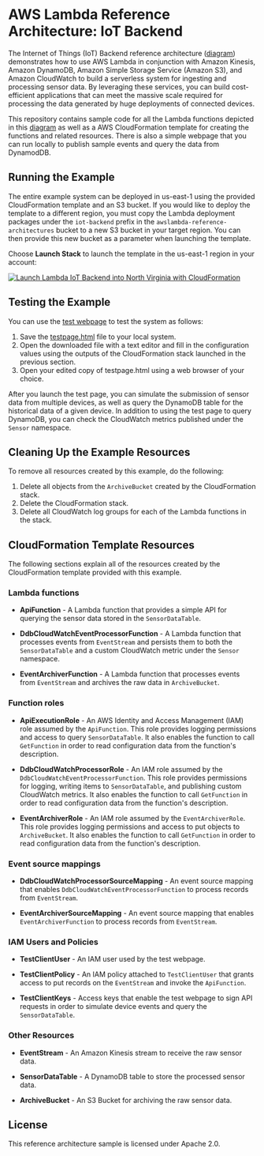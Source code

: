 # AWS Lambda Reference Architecture:  IoT Backend

The Internet of Things (IoT) Backend reference architecture ([diagram](https://s3.amazonaws.com/awslambda-reference-architectures/iot-backend/lambda-refarch-iotbackend.pdf)) demonstrates how to use AWS Lambda in conjunction with Amazon Kinesis, Amazon DynamoDB, Amazon Simple Storage Service (Amazon S3), and Amazon CloudWatch to build a serverless system for ingesting and processing sensor data. By leveraging these services, you can build cost-efficient applications that can meet the massive scale required for processing the data generated by huge deployments of connected devices.

This repository contains sample code for all the Lambda functions depicted in this [diagram](https://s3.amazonaws.com/awslambda-reference-architectures/iot-backend/lambda-refarch-iotbackend.pdf) as well as a AWS CloudFormation template for creating the functions and related resources. There is also a simple webpage that you can run locally to publish sample events and query the data from DynamodDB.

## Running the Example

The entire example system can be deployed in us-east-1 using the provided CloudFormation template and an S3 bucket. If you would like to deploy the template to a different region, you must copy the Lambda deployment packages under the `iot-backend` prefix in the `awslambda-reference-architectures` bucket to a new S3 bucket in your target region. You can then provide this new bucket as a parameter when launching the template.

Choose **Launch Stack** to launch the template in the us-east-1 region in your account:

[![Launch Lambda IoT Backend into North Virginia with CloudFormation](http://docs.aws.amazon.com/AWSCloudFormation/latest/UserGuide/images/cloudformation-launch-stack-button.png)](https://console.aws.amazon.com/cloudformation/home?region=us-east-1#/stacks/new?stackName=lambda-iot-backend&templateURL=https://s3.amazonaws.com/awslambda-reference-architectures/iot-backend/iot-backend.template)

## Testing the Example

You can use the [test webpage](testpage.html) to test the system as follows:

1. Save the [testpage.html](testpage.html) file to your local system.
1. Open the downloaded file with a text editor and fill in the configuration values using the outputs of the CloudFormation stack launched in the previous section.
1. Open your edited copy of testpage.html using a web browser of your choice.

After you launch the test page, you can simulate the submission of sensor data from multiple devices, as well as query the DynamoDB table for the historical data of a given device. In addition to using the test page to query DynamoDB, you can check the CloudWatch metrics published under the `Sensor` namespace.

## Cleaning Up the Example Resources

To remove all resources created by this example, do the following:

1. Delete all objects from the `ArchiveBucket` created by the CloudFormation stack.
1. Delete the CloudFormation stack.
1. Delete all CloudWatch log groups for each of the Lambda functions in the stack.

## CloudFormation Template Resources

The following sections explain all of the resources created by the CloudFormation template provided with this example.

### Lambda functions

- **ApiFunction** - A Lambda function that provides a simple API for querying the sensor data stored in the `SensorDataTable`.

- **DdbCloudWatchEventProcessorFunction** - A Lambda function that processes events from `EventStream` and persists them to both the `SensorDataTable` and a custom CloudWatch metric under the `Sensor` namespace.

- **EventArchiverFunction** - A Lambda function that processes events from `EventStream` and archives the raw data in `ArchiveBucket`.


### Function roles

- **ApiExecutionRole** - An AWS Identity and Access Management (IAM) role assumed by the `ApiFunction`. This role provides logging permissions and access to query `SensorDataTable`. It also enables the function to call `GetFunction` in order to read configuration data from the function's description.

- **DdbCloudWatchProcessorRole** - An IAM role assumed by the `DdbCloudWatchEventProcessorFunction`. This role provides permissions for logging, writing items to `SensorDataTable`, and publishing custom CloudWatch metrics. It also enables the function to call `GetFunction` in order to read configuration data from the function's description.

- **EventArchiverRole** - An IAM role assumed by the `EventArchiverRole`. This role provides logging permissions and access to put objects to `ArchiveBucket`. It also enables the function to call `GetFunction` in order to read configuration data from the function's description.

### Event source mappings

- **DdbCloudWatchProcessorSourceMapping** - An event source mapping that enables `DdbCloudWatchEventProcessorFunction` to process records from `EventStream`.

- **EventArchiverSourceMapping** - An event source mapping that enables `EventArchiverFunction` to process records from `EventStream`.

### IAM Users and Policies

- **TestClientUser** - An IAM user used by the test webpage.

- **TestClientPolicy** - An IAM policy attached to `TestClientUser` that grants access to put records on the `EventStream` and invoke the `ApiFunction`.

- **TestClientKeys** - Access keys that enable the test webpage to sign API requests in order to simulate device events and query the `SensorDataTable`.


### Other Resources

- **EventStream** - An Amazon Kinesis stream to receive the raw sensor data.

- **SensorDataTable** - A DynamoDB table to store the processed sensor data.

- **ArchiveBucket** - An S3 Bucket for archiving the raw sensor data.


## License

This reference architecture sample is licensed under Apache 2.0.
